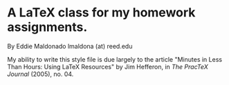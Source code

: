 # A LaTeX class for my homework assignments.

By Eddie Maldonado
lmaldona (at) reed.edu

My ability to write this style file is due largely to the article
"Minutes in Less Than Hours: Using LaTeX Resources" by Jim Hefferon,
in *The PracTeX Journal* (2005), no. 04.
